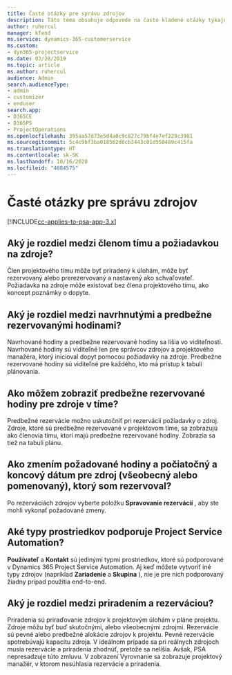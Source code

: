 ```yaml
---
title: Časté otázky pre správu zdrojov
description: Táto téma obsahuje odpovede na často kladené otázky týkajúce sa správy zdrojov.
author: ruhercul
manager: kfend
ms.service: dynamics-365-customerservice
ms.custom:
- dyn365-projectservice
ms.date: 03/28/2019
ms.topic: article
ms.author: ruhercul
audience: Admin
search.audienceType:
- admin
- customizer
- enduser
search.app:
- D365CE
- D365PS
- ProjectOperations
ms.openlocfilehash: 395aa57d73e5d4a0c9c827c79bf4e7ef229c3981
ms.sourcegitcommit: 5c4c9bf3ba018562d6cb3443c01d550489c415fa
ms.translationtype: HT
ms.contentlocale: sk-SK
ms.lasthandoff: 10/16/2020
ms.locfileid: "4084575"
---
```

# <a name="resource-management-faq"></a>Časté otázky pre správu zdrojov

[!INCLUDE[cc-applies-to-psa-app-3.x](../includes/cc-applies-to-psa-app-3x.md)]

## <a name="what-is-the-difference-between-a-team-member-and-a-resource-requirement"></a>Aký je rozdiel medzi členom tímu a požiadavkou na zdroje?

Člen projektového tímu môže byť priradený k úlohám, môže byť rezervovaný alebo prerezervovaný a nastavený ako schvaľovateľ. Požiadavka na zdroje môže existovať bez člena projektového tímu, ako koncept poznámky o dopyte. 

## <a name="what-is-the-difference-between-proposed-and-soft-booked-hours"></a>Aký je rozdiel medzi navrhnutými a predbežne rezervovanými hodinami?

Navrhované hodiny a predbežne rezervované hodiny sa líšia vo viditeľnosti. Navrhované hodiny sú viditeľné len pre správcov zdrojov a projektového manažéra, ktorý inicioval dopyt pomocou požiadavky na zdroje. Predbežne rezervované hodiny sú viditeľné pre každého, kto má prístup k tabuli plánovania.

## <a name="how-can-i-see-the-soft-booked-hours-for-resources-on-a-team"></a>Ako môžem zobraziť predbežne rezervované hodiny pre zdroje v tíme?

Predbežné rezervácie možno uskutočniť pri rezervácii požiadavky o zdroj. Zdroje, ktoré sú predbežne rezervované v projektovom tíme, sa zobrazujú ako členovia tímu, ktorí majú predbežne rezervované hodiny. Zobrazia sa tiež na tabuli plánu.

## <a name="how-do-i-change-the-required-hours-and-the-start-and-end-dates-for-a-resource-generic-or-named-that-i-booked"></a>Ako zmením požadované hodiny a počiatočný a koncový dátum pre zdroj (všeobecný alebo pomenovaný), ktorý som rezervoval?

Po rezerváciách zdrojov vyberte položku **Spravovanie rezervácií** , aby ste mohli vykonať požadované zmeny.

## <a name="what-resources-types-does-project-service-automation-support"></a>Aké typy prostriedkov podporuje Project Service Automation?

**Používateľ** a **Kontakt** sú jedinými typmi prostriedkov, ktoré sú podporované v Dynamics 365 Project Service Automation. Aj keď môžete vytvoriť iné typy zdrojov (napríklad **Zariadenie** a **Skupina** ), nie je pre nich podporovaný žiadny prípad použitia end-to-end.

## <a name="what-is-the-difference-between-an-assignment-and-a-booking"></a>Aký je rozdiel medzi priradením a rezerváciou?

Priradenia sú priraďovanie zdrojov k projektovým úlohám v pláne projektu. Zdroje môžu byť buď skutočnými, alebo všeobecnými zdrojmi. Rezervácie sú pevné alebo predbežné alokácie zdrojov k projektu. Pevné rezervácie spotrebúvajú kapacitu zdroja. V ideálnom prípade sa pri reálnych zdrojoch musia rezervácie a priradenia zhodnúť, pretože sa nelíšia. Avšak, PSA nepresadzuje túto zmluvu. V zobrazení Vyrovnanie sa zobrazuje projektový manažér, v ktorom nesúhlasia rezervácie a priradenia.
